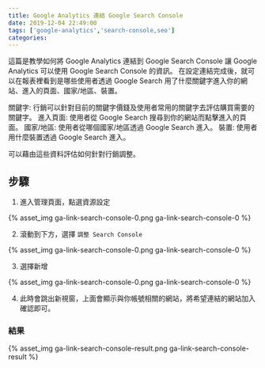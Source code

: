 ```yaml
---
title: Google Analytics 連結 Google Search Console
date: 2019-12-04 22:49:00
tags: ['google-analytics','search-console,seo']
categories:
---
```


這篇是教學如何將 Google Analytics 連結到 Google Search Console 讓 Google Analytics 可以使用 Google Search Console 的資訊。
在設定連結完成後，就可以在報表裡看到是哪些使用者透過 Google Search 用了什麼關鍵字進入你的網站、進入的頁面、國家/地區、裝置。

關鍵字: 行銷可以針對目前的關鍵字價錢及使用者常用的關鍵字去評估購買需要的關鍵字。
進入頁面: 使用者從 Google Search 搜尋到你的網站而點擊進入的頁面。
國家/地區: 使用者從哪個國家/地區透過 Google Search 進入。
裝置: 使用者用什麼裝置透過 Google Search 進入。

可以藉由這些資料評估如何針對行銷調整。

## 步驟

1. 進入管理頁面，點選資源設定

{% asset_img ga-link-search-console-0.png ga-link-search-console-0 %}

2. 滾動到下方，選擇 `調整 Search Console`

{% asset_img ga-link-search-console-0.png ga-link-search-console-0 %}

3. 選擇新增

{% asset_img ga-link-search-console-0.png ga-link-search-console-0 %}

4. 此時會跳出新視窗，上面會顯示與你帳號相關的網站，將希望連結的網站加入確認即可。

### 結果

{% asset_img ga-link-search-console-result.png ga-link-search-console-result %}
